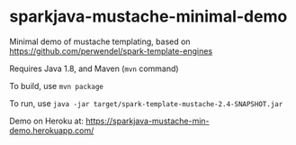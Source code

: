 # sparkjava-mustache-minimal-demo


Minimal demo of mustache templating, based on
https://github.com/perwendel/spark-template-engines

Requires Java 1.8, and Maven (`mvn` command)

To build, use `mvn package`

To run, use `java -jar target/spark-template-mustache-2.4-SNAPSHOT.jar`

Demo on Heroku at: https://sparkjava-mustache-min-demo.herokuapp.com/
